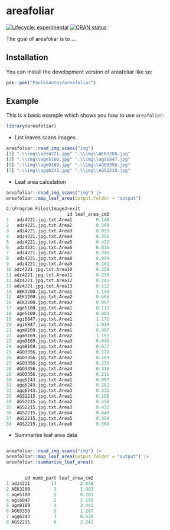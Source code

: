 
<!-- README.md is generated from README.Rmd. Please edit that file -->

# areafoliar

<!-- badges: start -->

[![Lifecycle:
experimental](https://img.shields.io/badge/lifecycle-experimental-orange.svg)](https://lifecycle.r-lib.org/articles/stages.html#experimental)
[![CRAN
status](https://www.r-pkg.org/badges/version/areafoliar)](https://CRAN.R-project.org/package=areafoliar)
<!-- badges: end -->

The goal of areafoliar is to …

## Installation

You can install the development version of areafoliar like so:

``` r
pak::pak("PaulESantos/areafoliar")
```

## Example

This is a basic example which shows you how to use `areafoliar`:

``` r
library(areafoliar)
```

- List leaves scans images

``` r
areafoliar::read_img_scans("img")
[1] ".\\img\\adz4221.jpg" ".\\img\\AEK3200.jpg"
[3] ".\\img\\age5100.jpg" ".\\img\\agi6847.jpg"
[5] ".\\img\\agm9169.jpg" ".\\img\\AGO3356.jpg"
[7] ".\\img\\agq6243.jpg" ".\\img\\AGS2215.jpg"
```

- Leaf area calculation

``` r
areafoliar::read_img_scans("img") |> 
areafoliar::map_leaf_area(output.folder = "output")

C:\Program Files\ImageJ>exit
                       id leaf_area_cm2
1   adz4221.jpg.txt.Area1         0.148
2   adz4221.jpg.txt.Area2         0.309
3   adz4221.jpg.txt.Area3         0.055
4   adz4221.jpg.txt.Area4         0.351
5   adz4221.jpg.txt.Area5         0.432
6   adz4221.jpg.txt.Area6         0.016
7   adz4221.jpg.txt.Area7         0.346
8   adz4221.jpg.txt.Area8         0.094
9   adz4221.jpg.txt.Area9         0.102
10 adz4221.jpg.txt.Area10         0.359
11 adz4221.jpg.txt.Area11         0.279
12 adz4221.jpg.txt.Area12         0.245
13 adz4221.jpg.txt.Area13         0.112
14  AEK3200.jpg.txt.Area1         1.140
15  AEK3200.jpg.txt.Area2         0.666
16  AEK3200.jpg.txt.Area3         0.097
17  age5100.jpg.txt.Area1         0.112
18  age5100.jpg.txt.Area2         0.089
19  agi6847.jpg.txt.Area1         1.171
20  agi6847.jpg.txt.Area2         1.019
21  agm9169.jpg.txt.Area1         0.967
22  agm9169.jpg.txt.Area2         1.192
23  agm9169.jpg.txt.Area3         0.645
24  agm9169.jpg.txt.Area4         0.637
25  AGO3356.jpg.txt.Area1         0.172
26  AGO3356.jpg.txt.Area2         0.269
27  AGO3356.jpg.txt.Area3         0.239
28  AGO3356.jpg.txt.Area4         0.316
29  AGO3356.jpg.txt.Area5         0.211
30  agq6243.jpg.txt.Area1         0.007
31  agq6243.jpg.txt.Area2         0.282
32  agq6243.jpg.txt.Area3         0.331
33  AGS2215.jpg.txt.Area1         0.190
34  AGS2215.jpg.txt.Area2         0.458
35  AGS2215.jpg.txt.Area3         0.432
36  AGS2215.jpg.txt.Area4         0.440
37  AGS2215.jpg.txt.Area5         0.358
38  AGS2215.jpg.txt.Area6         0.364
```

- Summarise leaf area data

``` r

areafoliar::read_img_scans("img") |> 
areafoliar::map_leaf_area(output.folder = "output") |> 
areafoliar::summarise_leaf_area()


       id numb_part leaf_area_cm2
1 adz4221        13         2.848
2 AEK3200         3         1.903
3 age5100         2         0.201
4 agi6847         2         2.190
5 agm9169         4         3.441
6 AGO3356         5         1.207
7 agq6243         3         0.620
8 AGS2215         6         2.242
```
